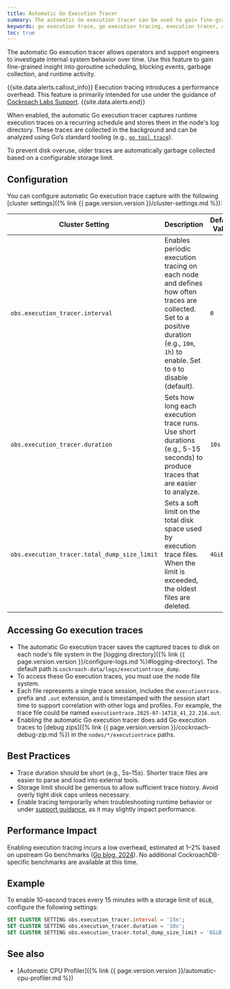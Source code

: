 ```yaml
---
title: Automatic Go Execution Tracer
summary: The automatic Go execution tracer can be used to gain fine-grained insight into goroutine scheduling, blocking events, garbage collection, and runtime activity.
keywords: go execution trace, go execution tracing, execution tracer, automatic execution tracer
toc: true
---
```


The automatic Go execution tracer allows operators and support engineers to investigate internal system behavior over time. Use this feature to gain fine-grained insight into goroutine scheduling, blocking events, garbage collection, and runtime activity.

{{site.data.alerts.callout_info}}
Execution tracing introduces a performance overhead. This feature is primarily intended for use under the guidance of [Cockroach Labs Support](https://support.cockroachlabs.com/).
{{site.data.alerts.end}}

When enabled, the automatic Go execution tracer captures runtime execution traces on a recurring schedule and stores them in the node's log directory. These traces are collected in the background and can be analyzed using Go’s standard tooling (e.g., [`go tool trace`](https://pkg.go.dev/runtime/trace)).

To prevent disk overuse, older traces are automatically garbage collected based on a configurable storage limit.

## Configuration

You can configure automatic Go execution trace capture with the following [cluster settings]({% link {{ page.version.version }}/cluster-settings.md %}):

Cluster Setting | Description | Default Value
----------------|-------------|---------------
`obs.execution_tracer.interval` | Enables periodic execution tracing on each node and defines how often traces are collected. Set to a positive duration (e.g., `10m`, `1h`) to enable. Set to `0` to disable (default). | `0`
`obs.execution_tracer.duration` | Sets how long each execution trace runs. Use short durations (e.g., 5-15 seconds) to produce traces that are easier to analyze. | `10s`
`obs.execution_tracer.total_dump_size_limit` | Sets a soft limit on the total disk space used by execution trace files. When the limit is exceeded, the oldest files are deleted. | `4GiB`

## Accessing Go execution traces

- The automatic Go execution tracer saves the captured traces to disk on each node's file system in the [logging directory]({% link {{ page.version.version }}/configure-logs.md %}#logging-directory). The default path is `cockroach-data/logs/executiontrace_dump`.
- To access these Go execution traces, you must use the node file system.
- Each file represents a single trace session, includes the `executiontrace.` prefix and `.out` extension, and is timestamped with the session start time to support correlation with other logs and profiles. For example, the trace file could be named `executiontrace.2025-07-14T18_41_22.216.out`.
- Enabling the automatic Go execution tracer does add Go execution traces to [debug zips]({% link {{ page.version.version }}/cockroach-debug-zip.md %}) in the `nodes/*/executiontrace` paths.

## Best Practices

- Trace duration should be short (e.g., 5s–15s). Shorter trace files are easier to parse and load into external tools.
- Storage limit should be generous to allow sufficient trace history. Avoid overly tight disk caps unless necessary.
- Enable tracing temporarily when troubleshooting runtime behavior or under [support guidance](https://support.cockroachlabs.com), as it may slightly impact performance.

## Performance Impact

Enabling execution tracing incurs a low overhead, estimated at 1–2% based on upstream Go benchmarks ([Go blog, 2024](https://go.dev/blog/execution-traces-2024#low-overhead-tracing)). No additional CockroachDB-specific benchmarks are available at this time.

## Example

To enable 10-second traces every 15 minutes with a storage limit of `8GiB`, configure the following settings:

```sql
SET CLUSTER SETTING obs.execution_tracer.interval = '15m';
SET CLUSTER SETTING obs.execution_tracer.duration = '10s';
SET CLUSTER SETTING obs.execution_tracer.total_dump_size_limit = '8GiB';
```

## See also

- [Automatic CPU Profiler]({% link {{ page.version.version }}/automatic-cpu-profiler.md %})

